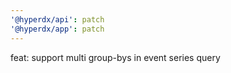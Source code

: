 ```yaml
---
'@hyperdx/api': patch
'@hyperdx/app': patch
---
```


feat: support multi group-bys in event series query
